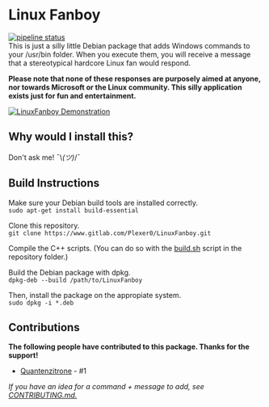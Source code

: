 # Linux Fanboy
[![pipeline status](https://gitlab.com/Plexer0/LinuxFanboy/badges/master/pipeline.svg)](https://gitlab.com/Plexer0/LinuxFanboy/-/commits/master)  
This is just a silly little Debian package that adds Windows commands to your /usr/bin folder.
When you execute them, you will receive a message that a stereotypical hardcore Linux fan would respond. 

**Please note that none of these responses are purposely aimed at anyone, nor towards Microsoft or the Linux community. This silly application exists just for fun and entertainment.**

[![LinuxFanboy Demonstration](https://asciinema.org/a/OTSD5F3IpBPfflOs8m4lPBucZ)](https://asciinema.org/a/OTSD5F3IpBPfflOs8m4lPBucZ)

## Why would I install this?
Don't ask me! ¯\\_(ツ)_/¯

## Build Instructions
Make sure your Debian build tools are installed correctly.<br>
```sudo apt-get install build-essential```

Clone this repository.<br>
```git clone https://www.gitlab.com/Plexer0/LinuxFanboy.git```

Compile the C++ scripts. (You can do so with the [build.sh](build.sh) script in the repository folder.)

Build the Debian package with dpkg.<br>
```dpkg-deb --build /path/to/LinuxFanboy```

Then, install the package on the appropiate system.<br>
```sudo dpkg -i *.deb```

## Contributions
**The following people have contributed to this package. Thanks for the support!** <br>
* [Quantenzitrone](https://gitlab.com/Quantenzitrone) - #1 <br>

_If you have an idea for a command + message to add, see [CONTRIBUTING.md.](CONTRIBUTING.md)_
